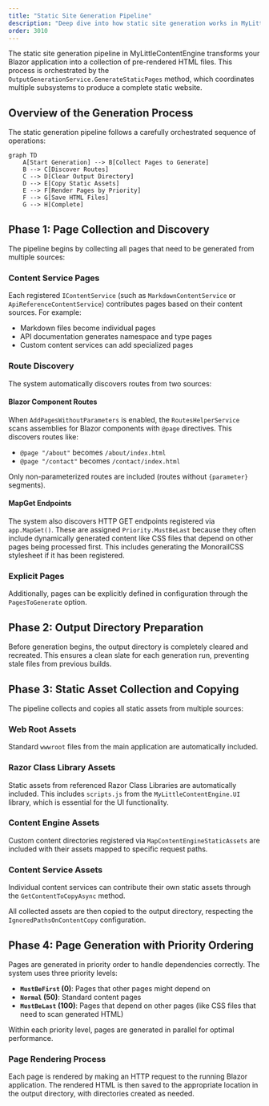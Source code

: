 ```yaml
---
title: "Static Site Generation Pipeline"
description: "Deep dive into how static site generation works in MyLittleContentEngine"
order: 3010
---
```


The static site generation pipeline in MyLittleContentEngine transforms your Blazor application into a collection of
pre-rendered HTML files. This process is orchestrated by the `OutputGenerationService.GenerateStaticPages` method, which
coordinates multiple subsystems to produce a complete static website.

## Overview of the Generation Process

The static generation pipeline follows a carefully orchestrated sequence of operations:

```mermaid
graph TD
    A[Start Generation] --> B[Collect Pages to Generate]
    B --> C[Discover Routes]
    C --> D[Clear Output Directory]
    D --> E[Copy Static Assets]
    E --> F[Render Pages by Priority]
    F --> G[Save HTML Files]
    G --> H[Complete]
```

## Phase 1: Page Collection and Discovery

The pipeline begins by collecting all pages that need to be generated from multiple sources:

### Content Service Pages

Each registered `IContentService` (such as `MarkdownContentService` or `ApiReferenceContentService`) contributes pages
based on their content sources. For example:

- Markdown files become individual pages
- API documentation generates namespace and type pages
- Custom content services can add specialized pages

### Route Discovery

The system automatically discovers routes from two sources:

#### Blazor Component Routes

When `AddPagesWithoutParameters` is enabled, the `RoutesHelperService` scans assemblies for Blazor components with
`@page` directives. This discovers routes like:

- `@page "/about"` becomes `/about/index.html`
- `@page "/contact"` becomes `/contact/index.html`

Only non-parameterized routes are included (routes without `{parameter}` segments).

#### MapGet Endpoints

The system also discovers HTTP GET endpoints registered via `app.MapGet()`. These are assigned `Priority.MustBeLast`
because they often include dynamically generated content like CSS files that depend on other pages being processed
first. This includes generating the MonorailCSS stylesheet if it has been registered.

### Explicit Pages

Additionally, pages can be explicitly defined in configuration through the `PagesToGenerate` option.

## Phase 2: Output Directory Preparation

Before generation begins, the output directory is completely cleared and recreated. This ensures a clean slate for each
generation run, preventing stale files from previous builds.

## Phase 3: Static Asset Collection and Copying

The pipeline collects and copies all static assets from multiple sources:

### Web Root Assets

Standard `wwwroot` files from the main application are automatically included.

### Razor Class Library Assets

Static assets from referenced Razor Class Libraries are automatically included. This includes `scripts.js` from the
`MyLittleContentEngine.UI` library, which is essential for the UI functionality.

### Content Engine Assets

Custom content directories registered via `MapContentEngineStaticAssets` are included with their assets mapped to
specific request paths.

### Content Service Assets

Individual content services can contribute their own static assets through the `GetContentToCopyAsync` method.

All collected assets are then copied to the output directory, respecting the `IgnoredPathsOnContentCopy` configuration.

## Phase 4: Page Generation with Priority Ordering

Pages are generated in priority order to handle dependencies correctly. The system uses three priority levels:

- **`MustBeFirst` (0)**: Pages that other pages might depend on
- **`Normal` (50)**: Standard content pages
- **`MustBeLast` (100)**: Pages that depend on other pages (like CSS files that need to scan generated HTML)

Within each priority level, pages are generated in parallel for optimal performance.

### Page Rendering Process

Each page is rendered by making an HTTP request to the running Blazor application. The rendered HTML is then saved to
the appropriate location in the output directory, with directories created as needed.
